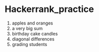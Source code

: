 # Hackerrank_practice
1. apples and oranges
2. a very big sum
3. birthday cake candles
4. diagonal differences
5. grading students
